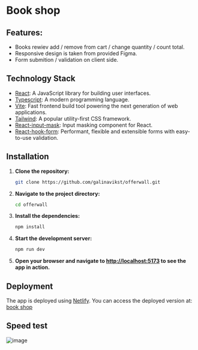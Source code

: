 # Book shop
## Features:
  - Books rewiev add / remove from cart / change quantity / count total.
  - Responsive design is taken from provided Figma.
  - Form submition / validation on client side.

## Technology Stack

- [React](https://reactjs.org/): A JavaScript library for building user interfaces.
- [Typescript](https://www.typescriptlang.org/): A modern programming language.
- [Vite](https://vite.dev/): Fast frontend build tool powering the next generation of web applications.
- [Tailwind](https://tailwindcss.com/): A popular utility-first CSS framework.
- [React-input-mask](https://www.npmjs.com/package/react-input-mask): Input masking component for React.
- [React-hook-form](https://www.react-hook-form.com/): Performant, flexible and extensible forms with easy-to-use validation.

## Installation

1. **Clone the repository:**

    ```bash
    git clone https://github.com/galinavikst/offerwall.git
    ```

2. **Navigate to the project directory:**

    ```bash
    cd offerwall
    ```

3. **Install the dependencies:**

    ```bash
    npm install
    ```

4. **Start the development server:**

    ```bash
    npm run dev
    ```

5. **Open your browser and navigate to [http://localhost:5173](http://localhost:5173) to see the app in action.**

## Deployment

The app is deployed using [Netlify](https://www.netlify.com/). You can access the deployed version at: [book shop](https://offerwall.netlify.app/)

## Speed test 
![image](https://github.com/user-attachments/assets/8c2282c6-a9d5-4cf2-a0df-ae9d16bb67b2)



